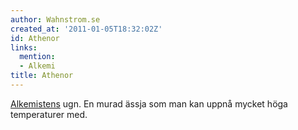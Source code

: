 ```yaml
---
author: Wahnstrom.se
created_at: '2011-01-05T18:32:02Z'
id: Athenor
links:
  mention:
  - Alkemi
title: Athenor
---
```


[Alkemistens] ugn. En murad ässja som man kan uppnå mycket höga temperaturer med.

  [Alkemistens]: Alkemi